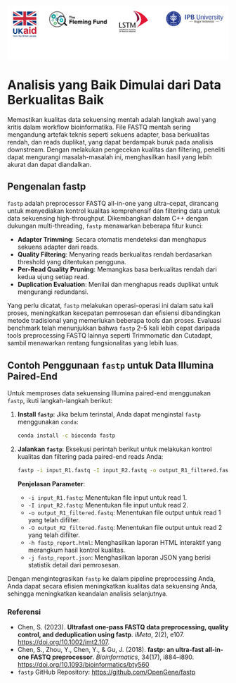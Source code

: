 ![collaboration-logo](../IM/Github_image_banner.png)

# **Analisis yang Baik Dimulai dari Data Berkualitas Baik**

Memastikan kualitas data sekuensing mentah adalah langkah awal yang kritis dalam workflow bioinformatika. File FASTQ mentah sering mengandung artefak teknis seperti sekuens adapter, basa berkualitas rendah, dan reads duplikat, yang dapat berdampak buruk pada analisis downstream. Dengan melakukan pengecekan kualitas dan filtering, peneliti dapat mengurangi masalah-masalah ini, menghasilkan hasil yang lebih akurat dan dapat diandalkan.

## Pengenalan fastp

`fastp` adalah preprocessor FASTQ all-in-one yang ultra-cepat, dirancang untuk menyediakan kontrol kualitas komprehensif dan filtering data untuk data sekuensing high-throughput. Dikembangkan dalam C++ dengan dukungan multi-threading, `fastp` menawarkan beberapa fitur kunci:

- **Adapter Trimming**: Secara otomatis mendeteksi dan menghapus sekuens adapter dari reads.
- **Quality Filtering**: Menyaring reads berkualitas rendah berdasarkan threshold yang ditentukan pengguna.
- **Per-Read Quality Pruning**: Memangkas basa berkualitas rendah dari kedua ujung setiap read.
- **Duplication Evaluation**: Menilai dan menghapus reads duplikat untuk mengurangi redundansi.

Yang perlu dicatat, `fastp` melakukan operasi-operasi ini dalam satu kali proses, meningkatkan kecepatan pemrosesan dan efisiensi dibandingkan metode tradisional yang memerlukan beberapa tools dan proses. Evaluasi benchmark telah menunjukkan bahwa `fastp` 2–5 kali lebih cepat daripada tools preprocessing FASTQ lainnya seperti Trimmomatic dan Cutadapt, sambil menawarkan rentang fungsionalitas yang lebih luas.

## Contoh Penggunaan `fastp` untuk Data Illumina Paired-End

Untuk memproses data sekuensing Illumina paired-end menggunakan `fastp`, ikuti langkah-langkah berikut:

1. **Install `fastp`**: Jika belum terinstal, Anda dapat menginstal `fastp` menggunakan `conda`:
   ```bash
   conda install -c bioconda fastp
   ```

2. **Jalankan `fastp`**: Eksekusi perintah berikut untuk melakukan kontrol kualitas dan filtering pada paired-end reads Anda:
   ```bash
   fastp -i input_R1.fastq -I input_R2.fastq -o output_R1_filtered.fastq -O output_R2_filtered.fastq -h fastp_report.html -j fastp_report.json
   ```

   **Penjelasan Parameter**:
   - `-i input_R1.fastq`: Menentukan file input untuk read 1.
   - `-I input_R2.fastq`: Menentukan file input untuk read 2.
   - `-o output_R1_filtered.fastq`: Menentukan file output untuk read 1 yang telah difilter.
   - `-O output_R2_filtered.fastq`: Menentukan file output untuk read 2 yang telah difilter.
   - `-h fastp_report.html`: Menghasilkan laporan HTML interaktif yang merangkum hasil kontrol kualitas.
   - `-j fastp_report.json`: Menghasilkan laporan JSON yang berisi statistik detail dari pemrosesan.

Dengan mengintegrasikan `fastp` ke dalam pipeline preprocessing Anda, Anda dapat secara efisien meningkatkan kualitas data sekuensing Anda, sehingga meningkatkan keandalan analisis selanjutnya.

### Referensi

- Chen, S. (2023). **Ultrafast one-pass FASTQ data preprocessing, quality control, and deduplication using fastp**. *iMeta*, 2(2), e107. https://doi.org/10.1002/imt2.107.
- Chen, S., Zhou, Y., Chen, Y., & Gu, J. (2018). **fastp: an ultra-fast all-in-one FASTQ preprocessor**. *Bioinformatics*, 34(17), i884–i890. https://doi.org/10.1093/bioinformatics/bty560
- `fastp` GitHub Repository: https://github.com/OpenGene/fastp
